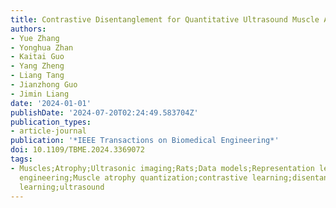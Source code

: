 ```yaml
---
title: Contrastive Disentanglement for Quantitative Ultrasound Muscle Atrophy Evaluation
authors:
- Yue Zhang
- Yonghua Zhan
- Kaitai Guo
- Yang Zheng
- Liang Tang
- Jianzhong Guo
- Jimin Liang
date: '2024-01-01'
publishDate: '2024-07-20T02:24:49.583704Z'
publication_types:
- article-journal
publication: '*IEEE Transactions on Biomedical Engineering*'
doi: 10.1109/TBME.2024.3369072
tags:
- Muscles;Atrophy;Ultrasonic imaging;Rats;Data models;Representation learning;Biomedical
  engineering;Muscle atrophy quantization;contrastive learning;disentangled representation
  learning;ultrasound
---
```

